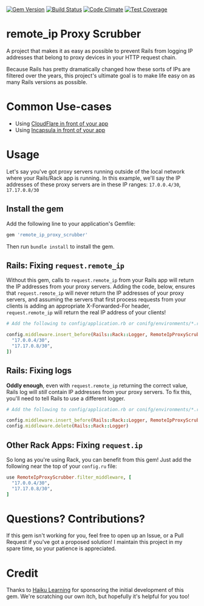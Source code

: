 [![Gem Version](https://badge.fury.io/rb/remote_ip_proxy_scrubber.svg)](http://badge.fury.io/rb/remote_ip_proxy_scrubber)
[![Build Status](https://travis-ci.org/metavida/remote_ip_proxy_scrubber.svg?branch=master)](https://travis-ci.org/metavida/remote_ip_proxy_scrubber)
[![Code Climate](https://codeclimate.com/github/metavida/remote_ip_proxy_scrubber/badges/gpa.svg)](https://codeclimate.com/github/metavida/remote_ip_proxy_scrubber)
[![Test Coverage](https://codeclimate.com/github/metavida/remote_ip_proxy_scrubber/badges/coverage.svg)](https://codeclimate.com/github/metavida/remote_ip_proxy_scrubber)

# remote_ip Proxy Scrubber

A project that makes it as easy as possible to prevent Rails from logging IP addresses that belong to proxy devices in your HTTP request chain.

Because Rails has pretty dramatically changed how these sorts of IPs are filtered over the years, this project's ultimate goal is to make life easy on as many Rails versions as possible.

# Common Use-cases

* Using [CloudFlare in front of your app](https://www.cloudflare.com/ips)
* Using [Incapsula in front of your app](https://incapsula.zendesk.com/hc/en-us/articles/200627570-Restricting-direct-access-to-your-website-Incapsula-s-IP-addresses-)

# Usage

Let's say you've got proxy servers running outside of the local network where your Rails/Rack app is running. In this example, we'll say the IP addresses of these proxy servers are in these IP ranges: `17.0.0.4/30`, `17.17.0.8/30`

## Install the gem

Add the following line to your application's Gemfile:

```ruby
gem 'remote_ip_proxy_scrubber'
```

Then run `bundle install` to install the gem.

## Rails: Fixing `request.remote_ip`

Without this gem, calls to `request.remote_ip` from your Rails app will return the IP addresses from your proxy servers. Adding the code, below, ensures that `request.remote_ip` will never return the IP addresses of your proxy servers, and assuming the servers that first process requests from your clients is adding an appropriate X-Forwarded-For header, `request.remote_ip` will return the real IP address of your clients!

```ruby
# Add the following to config/application.rb or conifg/environments/*.rb

config.middleware.insert_before(Rails::Rack::Logger, RemoteIpProxyScrubber.filter_middleware, [
  "17.0.0.4/30",
  "17.17.0.8/30",
])
```

## Rails: Fixing logs

**Oddly enough**, even with `request.remote_ip` returning the correct value, Rails log will *still* contain IP addresses from your proxy servers. To fix this, you'll need to tell Rails to use a different logger.

```ruby
# Add the following to config/application.rb or conifg/environments/*.rb

config.middleware.insert_before(Rails::Rack::Logger, RemoteIpProxyScrubber.patched_logger)
config.middleware.delete(Rails::Rack::Logger)
```

## Other Rack Apps: Fixing `request.ip`

So long as you're using Rack, you can benefit from this gem! Just add the following near the top of your `config.ru` file:

```ruby
use RemoteIpProxyScrubber.filter_middleware, [
  "17.0.0.4/30",
  "17.17.0.8/30",
]
```

# Questions? Contributions?

If this gem isn't working for you, feel free to open up an Issue, or a Pull Request if you've got a proposed solution! I maintain this project in my spare time, so your patience is appreciated.

# Credit

Thanks to [Haiku Learning](http://www.haikulearning.com) for sponsoring the initial development of this gem. We're scratching our own itch, but hopefully it's helpful for you too!